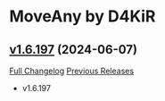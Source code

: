# MoveAny by D4KiR

## [v1.6.197](https://github.com/d4kir92/MoveAny/tree/v1.6.197) (2024-06-07)
[Full Changelog](https://github.com/d4kir92/MoveAny/compare/v1.6.196...v1.6.197) [Previous Releases](https://github.com/d4kir92/MoveAny/releases)

- v1.6.197  
